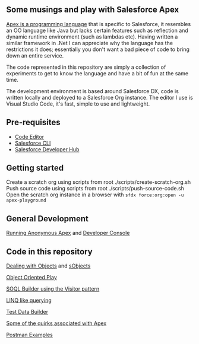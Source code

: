 Some musings and play with Salesforce Apex
-------------------------------------------

[Apex is a programming language] that is specific to Salesforce, it resembles an OO language like Java but lacks certain features such as reflection and dynamic runtime environment (such as lambdas etc). Having written a similar framework in .Net I can appreciate why the language has the restrictions it does; essentially you don't want a bad piece of code to bring down an entire service.

The code represented in this repository are simply a collection of experiments to get to know the language and have a bit of fun at the same time.

The development environment is based around Salesforce DX, code is written locally and deployed to a Salesforce Org instance. The editor I use is Visual Studio Code, it's fast, simple to use and lightweight.

## Pre-requisites
- [Code Editor](https://code.visualstudio.com/download)
- [Salesforce CLI](https://developer.salesforce.com/tools/sfdxcli)
- [Salesforce Developer Hub](https://developer.salesforce.com/promotions/orgs/dx-signup)

## Getting started
Create a scratch org using scripts from root ./scripts/create-scratch-org.sh
Push source code using scripts from root ./scripts/push-source-code.sh
Open the scratch org instance in a browser with `sfdx force:org:open -u apex-playground`

## General Development
[Running Anonymous Apex](force-app/main/default/classes/Developing/AnonymousApex.md) and [Developer Console](force-app/main/default/classes/Developing/DeveloperConsole.md)

## Code in this repository
[Dealing with Objects](force-app/main/default/classes/Objects/Readme.md) and [sObjects](force-app/main/default/classes/sObjects/Readme.md)

[Object Oriented Play](force-app/main/default/classes/OOP/Readme.md)

[SOQL Builder using the Visitor pattern](soql-builder/main/default/classes/YetAnotherBuilder/Readme.md)

[LINQ like querying](force-app/main/default/classes/LocalQuery/Readme.md)

[Test Data Builder](force-app/main/default/classes/TestData/Readme.md)

[Some of the quirks associated with Apex](force-app/main/default/classes/Quirks/Readme.md)

[Postman Examples](postman/Readme.md)

[Apex is a programming language]: ApexLanguage.md
